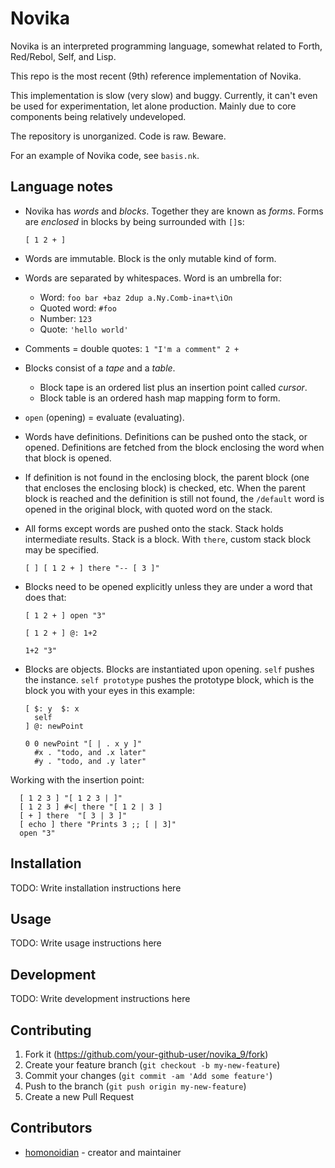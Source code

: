 # Novika

Novika is an interpreted programming language, somewhat related to
Forth, Red/Rebol, Self, and Lisp.

This repo is the most recent (9th) reference implementation of Novika.

This implementation is slow (very slow) and buggy. Currently, it can't
even be used for experimentation, let alone production. Mainly due to
core components being relatively undeveloped.

The repository is unorganized. Code is raw. Beware.

For an example of Novika code, see `basis.nk`.

## Language notes

- Novika has *words* and *blocks*. Together they are known as *forms*.
Forms are *enclosed* in blocks by being surrounded with `[]`s:

  ```novika
  [ 1 2 + ]
  ```

- Words are immutable. Block is the only mutable kind of form.

- Words are separated by whitespaces. Word is an umbrella for:
  - Word: `foo bar +baz 2dup a.Ny.Comb-ina+t\iOn`
  - Quoted word: `#foo`
  - Number: `123`
  - Quote: `'hello world'`

- Comments = double quotes: `1 "I'm a comment" 2 +`

- Blocks consist of a *tape* and a *table*.
  - Block tape is an ordered list plus an insertion point called *cursor*.
  - Block table is an ordered hash map mapping form to form.

- `open` (opening) = evaluate (evaluating).

- Words have definitions. Definitions can be pushed onto the stack, or
  opened. Definitions are fetched from the block enclosing the word when
  that block is opened.

- If definition is not found in the enclosing block, the parent block
  (one that encloses the enclosing block) is checked, etc. When the
  parent block is reached and the definition is still not found, the
  `/default` word is opened in the original block, with quoted word
  on the stack.

- All forms except words are pushed onto the stack. Stack holds
  intermediate results. Stack is a block. With `there`, custom
  stack block may be specified.

    ```novika
    [ ] [ 1 2 + ] there "-- [ 3 ]"
    ```

- Blocks need to be opened explicitly unless they are under a word
  that does that:

    ```novika
    [ 1 2 + ] open "3"

    [ 1 2 + ] @: 1+2

    1+2 "3"
    ```

- Blocks are objects. Blocks are instantiated upon opening. `self`
  pushes the instance. `self prototype` pushes the prototype block,
  which is the block you with your eyes in this example:

  ```novika
  [ $: y  $: x
    self
  ] @: newPoint

  0 0 newPoint "[ | . x y ]"
    #x . "todo, and .x later"
    #y . "todo, and .y later"
  ```

Working with the insertion point:

```novika
  [ 1 2 3 ] "[ 1 2 3 | ]"
  [ 1 2 3 ] #<| there "[ 1 2 | 3 ]
  [ + ] there  "[ 3 | 3 ]"
  [ echo ] there "Prints 3 ;; [ | 3]"
  open "3"
```

## Installation

TODO: Write installation instructions here

## Usage

TODO: Write usage instructions here

## Development

TODO: Write development instructions here

## Contributing

1. Fork it (<https://github.com/your-github-user/novika_9/fork>)
2. Create your feature branch (`git checkout -b my-new-feature`)
3. Commit your changes (`git commit -am 'Add some feature'`)
4. Push to the branch (`git push origin my-new-feature`)
5. Create a new Pull Request

## Contributors

- [homonoidian](https://github.com/your-github-user) - creator and maintainer
